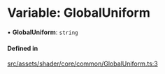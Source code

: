 # Variable: GlobalUniform

• **GlobalUniform**: `string`

#### Defined in

[src/assets/shader/core/common/GlobalUniform.ts:3](https://github.com/Orillusion/orillusion/blob/main/src/assets/shader/core/common/GlobalUniform.ts#L3)
